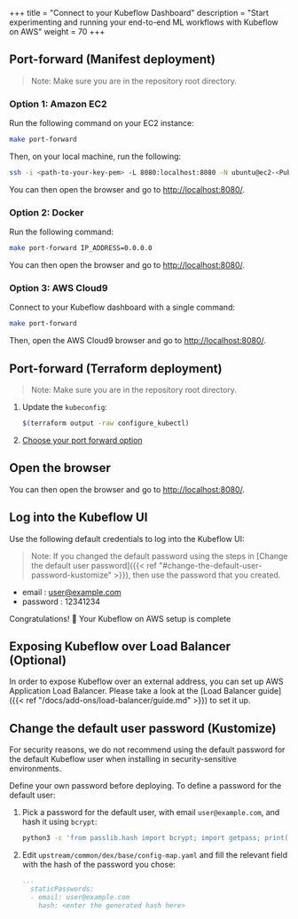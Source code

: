 +++
title = "Connect to your Kubeflow Dashboard"
description = "Start experimenting and running your end-to-end ML workflows with Kubeflow on AWS"
weight = 70
+++

## Port-forward (Manifest deployment)
> Note: Make sure you are in the repository root directory. 
### Option 1: Amazon EC2 

Run the following command on your EC2 instance: 
```sh
make port-forward
```

Then, on your local machine, run the following:

```sh
ssh -i <path-to-your-key-pem> -L 8080:localhost:8080 -N ubuntu@ec2-<Public-IPv4-DNS>.compute-1.amazonaws.com -o ExitOnForwardFailure=yes
```

You can then open the browser and go to [http://localhost:8080/](http://localhost:8080/).

### Option 2: Docker 

Run the following command:
```sh
make port-forward IP_ADDRESS=0.0.0.0
```

You can then open the browser and go to [http://localhost:8080/](http://localhost:8080/).

### Option 3: AWS Cloud9

Connect to your Kubeflow dashboard with a single command:
```sh
make port-forward
```

Then, open the AWS Cloud9 browser and go to [http://localhost:8080/](http://localhost:8080/).

## Port-forward (Terraform deployment)
> Note: Make sure you are in the repository root directory. 
1. Update the `kubeconfig`:
    ```sh
    $(terraform output -raw configure_kubectl)
    ```

2. [Choose your port forward option](#port-forward-manifest-deployment)

## Open the browser

You can then open the browser and go to [http://localhost:8080/](http://localhost:8080/).

## Log into the Kubeflow UI

Use the following default credentials to log into the Kubeflow UI:
> Note: If you changed the default password using the steps in [Change the default user password]({{< ref "#change-the-default-user-password-kustomize" >}}), then use the password that you created.
- email : user@example.com
- password : 12341234

Congratulations! 🎉 Your Kubeflow on AWS setup is complete  

## Exposing Kubeflow over Load Balancer (Optional) 

In order to expose Kubeflow over an external address, you can set up AWS Application Load Balancer. Please take a look at the [Load Balancer guide]({{< ref "/docs/add-ons/load-balancer/guide.md" >}}) to set it up.

## Change the default user password (Kustomize)

For security reasons, we do not recommend using the default password for the default Kubeflow user when installing in security-sensitive environments. 

Define your own password before deploying. To define a password for the default user:

1. Pick a password for the default user, with email `user@example.com`, and hash it using `bcrypt`:

    ```sh
    python3 -c 'from passlib.hash import bcrypt; import getpass; print(bcrypt.using(rounds=12, ident="2y").hash(getpass.getpass()))'
    ```

2. Edit `upstream/common/dex/base/config-map.yaml` and fill the relevant field with the hash of the password you chose:

    ```yaml
    ...
      staticPasswords:
      - email: user@example.com
        hash: <enter the generated hash here>
    ```
